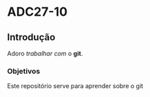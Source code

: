 # ADC27-10

## Introdução

Adoro *trabalhar* _com_ o **git**.

### Objetivos

Este repositório serve para aprender sobre o git